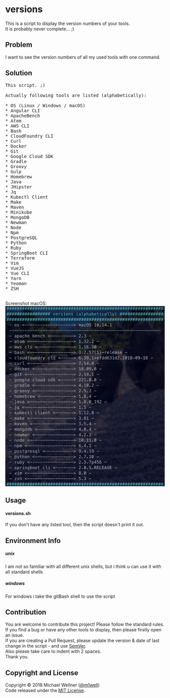 # versions

This is a script to display the version numbers of your tools.<br>
It is probably never complete... ;)<br>


## Problem
I want to see the version numbers of all my used tools with one command.<br>


## Solution
<pre>
This script. ;)<br>
Actually following tools are listed (alphabetically):<br>
* OS (Linux / Windows / macOS)
* Angular CLI
* ApacheBench
* Atom
* AWS CLI
* Bash
* CloudFoundry CLI
* Curl
* Docker
* Git
* Google Cloud SDK
* Gradle
* Groovy
* Gulp
* Homebrew
* Java
* JHipster
* Jq
* Kubectl Client
* Make
* Maven
* Minikube
* MongoDB
* Newman
* Node
* Npm
* PostgreSQL
* Python
* Ruby
* SpringBoot CLI
* Terraform
* Vim
* VueJS
* Vue CLI
* Yarn
* Yeoman
* ZSH

</pre>
Screenshot macOS:<br>
![screenshot-macos](screen-macos.png "Screenshot macOS")
<br>


## Usage
#### versions.sh
If you don't have any listed tool, then the script doesn't print it out.<br>

## Environment Info
##### unix
I am not so familiar with all different unix shells, but i think u can use it with all standard shells<br>
##### windows
For windows i take the gitBash shell to use the script<br>


## Contribution
You are welcome to contribute this project! Please follow the standard rules.<br>
If you find a bug or have any other tools to display, then please firstly open an issue.<br>
If you are creating a Pull Request, please update the version & date of last change in the script - and use [SemVer](http://semver.org).<br>
Also please take care to indent with 2 spaces.<br>
Thank you.<br>


## Copyright and License
Copyright :copyright: 2018 Michael Wellner ([@m1well](http://www.twitter.m1well.de))<br>
Code released under the [MIT License](/LICENSE).<br>
